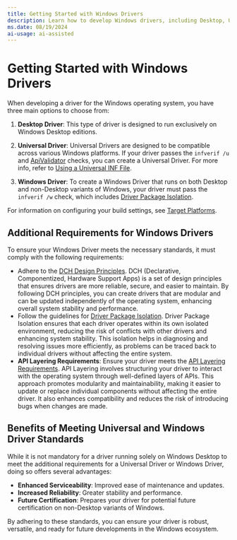 ```yaml
---
title: Getting Started with Windows Drivers
description: Learn how to develop Windows drivers, including Desktop, Universal, and Windows Drivers, and understand the importance of DCH Design Principles, Driver Package Isolation, and API Layering for enhanced reliability and future certification.
ms.date: 08/19/2024
ai-usage: ai-assisted
---
```


# Getting Started with Windows Drivers  
   
When developing a driver for the Windows operating system, you have three main options to choose from:  
   
1. **Desktop Driver**: This type of driver is designed to run exclusively on Windows Desktop editions.  
   
2. **Universal Driver**: Universal Drivers are designed to be compatible across various Windows platforms. If your driver passes the `infverif /u` and [ApiValidator](./validating-windows-drivers.md#apivalidator) checks, you can create a Universal Driver. For more info, refer to [Using a Universal INF File](../install/using-a-universal-inf-file.md).  
   
3. **Windows Driver**: To create a Windows Driver that runs on both Desktop and non-Desktop variants of Windows, your driver must pass the `infverif /w` check, which includes [Driver Package Isolation](../develop/driver-isolation.md).   
  
For information on configuring your build settings, see [Target Platforms](./target-platforms.md).  
   
## Additional Requirements for Windows Drivers  
   
To ensure your Windows Driver meets the necessary standards, it must comply with the following requirements:  
   
- Adhere to the [DCH Design Principles](dch-principles-best-practices.md).  DCH (Declarative, Componentized, Hardware Support Apps) is a set of design principles that ensures drivers are more reliable, secure, and easier to maintain. By following DCH principles, you can create drivers that are modular and can be updated independently of the operating system, enhancing overall system stability and performance.
- Follow the guidelines for [Driver Package Isolation](driver-isolation.md).  Driver Package Isolation ensures that each driver operates within its own isolated environment, reducing the risk of conflicts with other drivers and enhancing system stability. This isolation helps in diagnosing and resolving issues more efficiently, as problems can be traced back to individual drivers without affecting the entire system.
- **API Layering Requirements**: Ensure your driver meets the [API Layering Requirements](api-layering.md).  API Layering involves structuring your driver to interact with the operating system through well-defined layers of APIs. This approach promotes modularity and maintainability, making it easier to update or replace individual components without affecting the entire driver. It also enhances compatibility and reduces the risk of introducing bugs when changes are made.
   
## Benefits of Meeting Universal and Windows Driver Standards  
   
While it is not mandatory for a driver running solely on Windows Desktop to meet the additional requirements for a Universal Driver or Windows Driver, doing so offers several advantages:  
   
- **Enhanced Serviceability**: Improved ease of maintenance and updates.  
- **Increased Reliability**: Greater stability and performance.  
- **Future Certification**: Prepares your driver for potential future certification on non-Desktop variants of Windows.  
   
By adhering to these standards, you can ensure your driver is robust, versatile, and ready for future developments in the Windows ecosystem.
